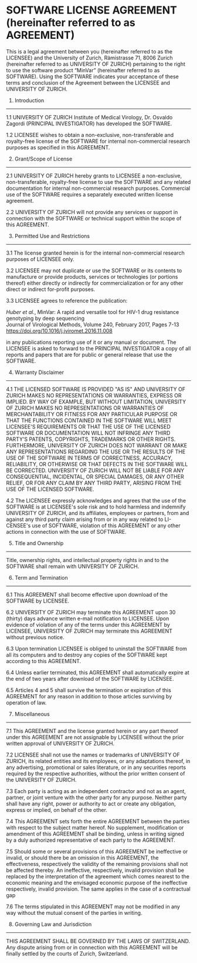 SOFTWARE LICENSE AGREEMENT (hereinafter referred to as AGREEMENT)
=================================================================

This is a legal agreement between you (hereinafter referred to as the LICENSEE)
and the University of Zurich, Rämistrasse 71, 8006 Zurich (hereinafter referred
to as UNIVERSITY OF ZURICH) pertaining to the right to use the software product
“MinVar” (hereinafter referred to as SOFTWARE). Using the SOFTWARE indicates
your acceptance of these terms and conclusion of the Agreement between the
LICENSEE and UNIVERSITY OF ZURICH.

1. Introduction
---------------

1.1 UNIVERSITY OF ZURICH Institute of Medical Virology, Dr. Osvaldo Zagordi
(PRINCIPAL INVESTIGATOR) has developed the SOFTWARE.

1.2 LICENSEE wishes to obtain a non-exclusive, non-transferable and
royalty-free license of the SOFTWARE for internal non-commercial research
purposes as specified in this AGREEMENT.

2. Grant/Scope of License
-------------------------

2.1 UNIVERSITY OF ZURICH hereby grants to LICENSEE a non-exclusive,
non-transferable, royalty-free license to use the SOFTWARE and any related
documentation for internal non-commercial research purposes. Commercial use of
the SOFTWARE requires a separately executed written license agreement.

2.2 UNIVERSITY OF ZURICH will not provide any services or support in connection
with the SOFTWARE or technical support within the scope of this AGREEMENT.

3. Permitted Use and Restrictions
---------------------------------

3.1 The license granted herein is for the internal non-commercial research
purposes of LICENSEE only.

3.2 LICENSEE may not duplicate or use the SOFTWARE or its contents to
manufacture or provide products, services or technologies (or portions thereof)
either directly or indirectly for commercialization or for any other direct or
indirect for-profit purposes.

3.3 LICENSEE agrees to reference the publication:

_Huber et al._, MinVar: A rapid and versatile tool for HIV-1 drug resistance
genotyping by deep sequencing  
Journal of Virological Methods, Volume 240, February 2017, Pages 7-13  
https://doi.org/10.1016/j.jviromet.2016.11.008

in any publications reporting use of it or any manual or document.
The LICENSEE is asked to forward to the PRINCIPAL INVESTIGATOR a copy of all
reports and papers that are for public or general release that use the
SOFTWARE.

4. Warranty Disclaimer
----------------------

4.1 THE LICENSED SOFTWARE IS PROVIDED "AS IS" AND UNIVERSITY OF ZURICH MAKES NO
REPRESENTATIONS OR WARRANTIES, EXPRESS OR IMPLIED. BY WAY OF EXAMPLE, BUT
WITHOUT LIMITATION, UNIVERSITY OF ZURICH MAKES NO REPRESENTATIONS OR WARRANTIES
OF MERCHANTABILITY OR FITNESS FOR ANY PARTICULAR PURPOSE OR THAT THE FUNCTIONS
CONTAINED IN THE SOFTWARE WILL MEET LICENSEE'S REQUIREMENTS OR THAT THE USE OF
THE LICENSED SOFTWARE OR DOCUMENTATION WILL NOT INFRINGE ANY THIRD PARTY'S
PATENTS, COPYRIGHTS, TRADEMARKS OR OTHER RIGHTS. FURTHERMORE, UNIVERSITY OF
ZURICH DOES NOT WARRANT OR MAKE ANY REPRESENTATIONS REGARDING THE USE OR THE
RESULTS OF THE USE OF THE SOFTWARE IN TERMS OF CORRECTNESS, ACCURACY,
RELIABILITY, OR OTHERWISE OR THAT DEFECTS IN THE SOFTWARE WILL BE CORRECTED.
UNIVERSITY OF ZURICH WILL NOT BE LIABLE FOR ANY CONSEQUENTIAL, INCIDENTAL, OR
SPECIAL DAMAGES, OR ANY OTHER RELIEF, OR FOR ANY CLAIM BY ANY THIRD PARTY,
ARISING FROM THE USE OF THE LICENSED SOFTWARE.

4.2 The LICENSEE expressly acknowledges and agrees that the use of the SOFTWARE
is at LICENSEE's sole risk and to hold harmless and indemnify UNIVERSITY OF
ZURICH, and its affiliates, employees or partners, from and against any third
party claim arising from or in any way related to LI-CENSEE's use of SOFTWARE,
violation of this AGREEMENT or any other actions in connection with the use of
SOFTWARE.

5. Title and Ownership
----------------------

Title, ownership rights, and intellectual property rights in and to the
SOFTWARE shall remain with UNIVERSITY OF ZURICH.

6. Term and Termination
-----------------------

6.1 This AGREEMENT shall become effective upon download of the SOFTWARE by
LICENSEE.

6.2 UNIVERSITY OF ZURICH may terminate this AGREEMENT upon 30 (thirty) days
advance written e-mail notification to LICENSEE. Upon evidence of violation of
any of the terms under this AGREEMENT by LICENSEE, UNIVERSITY OF ZURICH may
terminate this AGREEMENT without previous notice.

6.3 Upon termination LICENSEE is obliged to uninstall the SOFTWARE from all its
computers and to destroy any copies of the SOFTWARE kept according to this
AGREEMENT.

6.4 Unless earlier terminated, this AGREEMENT shall automatically expire at the
end of two years after download of the SOFTWARE by LICENSEE.

6.5 Articles  4  and 5  shall survive the termination or expiration of this
AGREEMENT for any reason in addition to those articles surviving by operation
of law.

7. Miscellaneous
----------------

7.1 This AGREEMENT and the license granted herein or any part thereof under
this AGREEMENT are not assignable by LICENSEE without the prior written
approval of UNIVERSITY OF ZURICH.

7.2 LICENSEE shall not use the names or trademarks of UNIVERSITY OF ZURICH, its
related entities and its employees, or any adaptations thereof, in any
advertising, promotional or sales literature, or in any securities reports
required by the respective authorities, without the prior written consent of
the UNIVERSITY OF ZURICH.

7.3 Each party is acting as an independent contractor and not as an agent,
partner, or joint venture with the other party for any purpose. Neither party
shall have any right, power or authority to act or create any obligation,
express or implied, on behalf of the other.

7.4 This AGREEMENT sets forth the entire AGREEMENT between the parties with
respect to the subject matter hereof. No supplement, modification or amendment
of this AGREEMENT shall be binding, unless in writing signed by a duly
authorized representative of each party to the AGREEMENT.

7.5 Should some or several provisions of this AGREEMENT be ineffective or
invalid, or should there be an omission in this AGREEMENT, the effectiveness,
respectively the validity of the remaining provisions shall not be affected
thereby. An ineffective, respectively, invalid provision shall be replaced by
the interpretation of the agreement which comes nearest to the economic meaning
and the envisaged economic purpose of the ineffective respectively, invalid
provision. The same applies in the case of a contractual gap

7.6 The terms stipulated in this AGREEMENT may not be modified in any way
without the mutual consent of the parties in writing.

8. Governing Law and Jurisdiction
---------------------------------

THIS AGREEMENT SHALL BE GOVERNED BY THE LAWS OF SWITZERLAND. Any dispute
arising from or in connection with this AGREEMENT will be finally settled by
the courts of Zurich, Switzerland.
